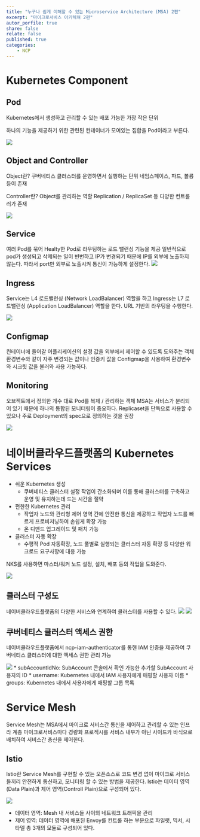 ```yaml
---
title: "누구나 쉽게 이해할 수 있는 Microservice Architecture (MSA) 2편"
excerpt: "마이크로서비스 아키텍쳐 2편"
autor_porfile: true
share: false
relate: false
published: true
categories:
    - NCP
---
```

# Kubernetes Component
## Pod
Kubernetes에서 생성하고 관리할 수 있는 배포 가능한 가장 작은 단위

하나의 기능을 제공하기 위한 관련된 컨테이너가 모여있는 집합을 Pod이라고 부른다.

<img src="../../assets/images/blogImg/ncp_pod.png"/>

## Object and Controller
Object란? 쿠버네티스 클러스터를 운영하면서 실행하는 단위
네임스페이스, 파드, 볼륭 등이 존재

Controller란? Object를 관리하는 역할
Replication / ReplicaSet 등 다양한 컨트롤러가 존재

<img src="../../assets/images/blogImg/ncp_kubernetes_object_controller.png"/>

## Service
여러 Pod를 묶어 Healty한 Pod로 라우팅하는 로드 밸런싱 기능을 제공
일반적으로 pod가 생성되고 삭제되는 일이 빈번하고 IP가 변경되기 때문에 IP를 외부에 노출하지 않는다. 따라서 port만 외부로 노출시켜 통신이 가능하게 설정한다.
<img src="../../assets/images/blogImg/ncp_kubernetes_service_controller.png"/>

## Ingress
Service는 L4 로드밸런싱 (Network LoadBalancer) 역할을 하고 Ingress는 L7 로드밸런싱 (Application LoadBalancer) 역할을 한다.
URL 기반의 라우팅을 수행한다.

<img src="../../assets/images/blogImg/ncp_kubernetes_ingress.png"/>

## Configmap
컨테이너에 들어갈 어플리케이션의 설정 값을 외부에서 제어할 수 있도록 도와주는 객체
환경변수와 같이 자주 변경되는 값이나 인증키 값을 Configmap을 사용하여 환경변수와 시크릿 값을 불러와 사용 가능하다.

## Monitoring
오브젝트에서 정의한 개수 대로 Pod를 복제 / 관리하는 객체
MSA는 서비스가 분리되어 있기 때문에 하나의 통합된 모니터링이 중요하다.
Replicaset을 단독으로 사용할 수 있으나 주로 Deployment의 spec으로 정의하는 것을 권장

<img src="../../assets/images/blogImg/ncp_kubernetes_monitoring.png"/>

# 네이버클라우드플랫폼의 Kubernetes Services
* 쉬운 Kubernetes 생성
  * 쿠버네티스 클러스터 설정 작업이 간소화되며 이를 통해 클러스터를 구축하고 운영 및 유지하는데 드는 시간을 절약
* 편한한 Kubernetes 관리
  * 작업자 노드와 관리형 제어 영역 간에 안전한 통신을 제공하고 작업자 노드를 빠르게 프로비저닝하여 손쉽게 확장 가능
  * 온 디맨드 업그레이드 및 패치 가능
* 클러스터 자동 확장
  * 수평적 Pod 자동확장, 노드 풀별로 실행되는 클러스터 자동 확장 등 다양한 워크로드 요구사항에 대응 가능

NKS를 사용하면 마스터/워커 노드 설정, 설치, 배포 등의 작업을 도와준다.

<img src="../../assets/images/blogImg/nks.png"/>

## 클러스터 구성도
네이버클라우드플랫폼의 다양한 서비스와 연계하여 클러스터를 사용할 수 있다.
<img src="../../assets/images/blogImg/nks_architecture.png"/>
<img src="../../assets/images/blogImg/nks_architecture2.png"/>

## 쿠버네티스 클러스터 액세스 권한
네이버클라우드플랫폼에서 ncp-iam-authenticator를 통핸 IAM 인증을 제공하여 쿠버네티스 클러스터에 대한 액세스 권한 관리 가능

<img src="../../assets/images/blogImg/ncp_cluster_iam.png"/>
* subAccountIdNo: SubAccount 콘솔에서 확인 가능한 추가할 SubAccount 사용자의 ID
* username: Kubernetes 내에서 IAM 사용자에게 매핑할 사용자 이름
* groups: Kubernetes 내에서 사용자에게 매핑할 그룹 목록


# Service Mesh
Service Mesh는 MSA에서 마이크로 서비스간 통신을 제어하고 관리할 수 있는 인프라 계층
마이크로서비스마다 경량화 프로젝시를 서비스 내부가 아닌 사이드카 바식으로 배치하여 서비스간 총신을 제어한다.

## Istio
Istio란 Service Mesh를 구현할 수 있는 오픈소스로 코드 변경 없이 마이크로 서비스들끼리 안전하게 통신하고, 모니터링 할 수 있는 방법을 제공한다.
Istio는 데이터 영역(Data Plain)과 제어 영역(Controll Plain)으로 구성되어 있다.

<img src="../../assets/images/blogImg/istio.png"/>

* 데이터 영역: Mesh 내 서비스들 사이의 네트워크 트래픽을 관리
* 제어 영역: 데이터 영역에 배포된 Envoy를 컨트롤 하는 부분으로 파일럿, 믹서, 시타델 총 3개의 모듈로 구성되어 있다.